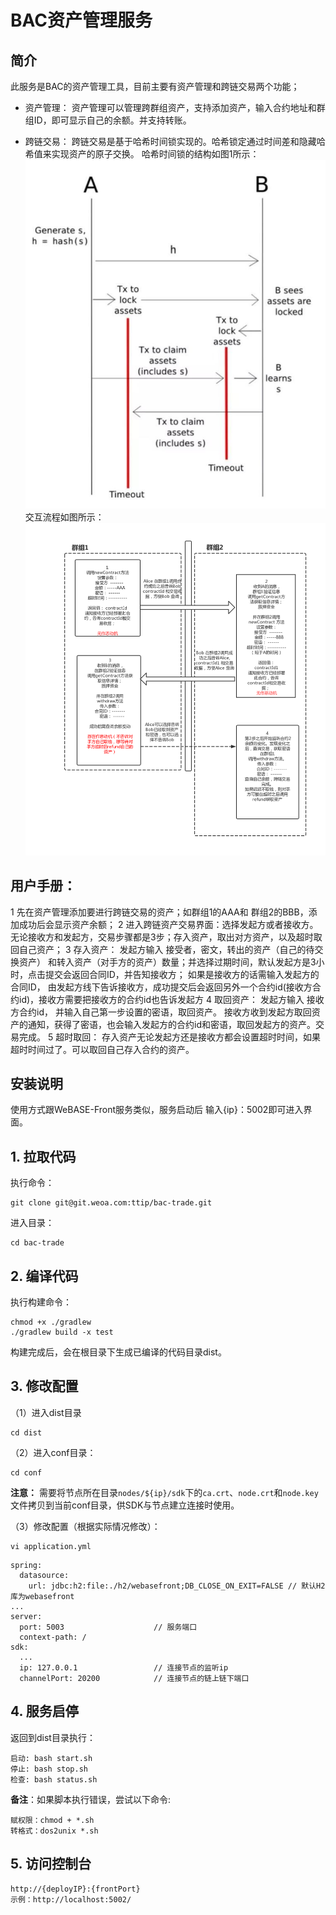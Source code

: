 # BAC资产管理服务
## 简介
此服务是BAC的资产管理工具，目前主要有资产管理和跨链交易两个功能；

- 资产管理：
资产管理可以管理跨群组资产，支持添加资产，输入合约地址和群组ID，即可显示自己的余额。并支持转账。

- 跨链交易：
跨链交易是基于哈希时间锁实现的。哈希锁定通过时间差和隐藏哈希值来实现资产的原子交换。
哈希时间锁的结构如图1所示： ![HTLC原理](images/htlc.jpg)
 交互流程如图所示： ![跨链资产交易](images/htlc2.png)

## 用户手册：
1 先在资产管理添加要进行跨链交易的资产；如群组1的AAA和 群组2的BBB，添加成功后会显示资产余额；
2 进入跨链资产交易界面：选择发起方或者接收方。无论接收方和发起方，交易步骤都是3步；存入资产，取出对方资产，以及超时取回自己资产；
3 存入资产： 
   发起方输入 接受者，密文，转出的资产（自己的待交换资产） 和转入资产（对手方的资产）数量；并选择过期时间，默认发起方是3小时，点击提交会返回合同ID，并告知接收方；
   如果是接收方的话需输入发起方的合同ID， 由发起方线下告诉接收方，成功提交后会返回另外一个合约id(接收方合约id)，接收方需要把接收方的合约id也告诉发起方
4 取回资产： 发起方输入 接收方合约id， 并输入自己第一步设置的密语，取回资产。 
             接收方收到发起方取回资产的通知，获得了密语，也会输入发起方的合约id和密语，取回发起方的资产。交易完成。
5 超时取回： 存入资产无论发起方还是接收方都会设置超时时间，如果超时时间过了。可以取回自己存入合约的资产。                     

## 安装说明
  
  使用方式跟WeBASE-Front服务类似，服务启动后 输入{ip}：5002即可进入界面。
## 1. 拉取代码
执行命令：
```
git clone git@git.weoa.com:ttip/bac-trade.git
```

进入目录：

```
cd bac-trade
```

## 2. 编译代码

执行构建命令：

```
chmod +x ./gradlew
./gradlew build -x test
```

构建完成后，会在根目录下生成已编译的代码目录dist。

## 3. 修改配置

（1）进入dist目录

```
cd dist
```

（2）进入conf目录：

```shell
cd conf
```

**注意：** 需要将节点所在目录`nodes/${ip}/sdk`下的`ca.crt`、`node.crt`和`node.key`文件拷贝到当前conf目录，供SDK与节点建立连接时使用。

（3）修改配置（根据实际情况修改）：

```
vi application.yml
```

``` 
spring:
  datasource:
    url: jdbc:h2:file:./h2/webasefront;DB_CLOSE_ON_EXIT=FALSE // 默认H2库为webasefront
...
server: 
  port: 5003                    // 服务端口
  context-path: /
sdk: 
  ...
  ip: 127.0.0.1                 // 连接节点的监听ip
  channelPort: 20200            // 连接节点的链上链下端口
```

## 4. 服务启停

返回到dist目录执行：
```shell
启动: bash start.sh
停止: bash stop.sh
检查: bash status.sh
```
**备注**：如果脚本执行错误，尝试以下命令:

```
赋权限：chmod + *.sh
转格式：dos2unix *.sh
```

## 5. 访问控制台

```
http://{deployIP}:{frontPort}
示例：http://localhost:5002/
```
